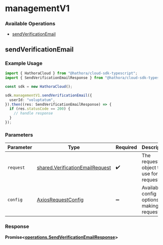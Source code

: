 # managementV1

### Available Operations

* [sendVerificationEmail](#sendverificationemail)

## sendVerificationEmail

### Example Usage

```typescript
import { HathoraCloud } from "@hathora/cloud-sdk-typescript";
import { SendVerificationEmailResponse } from "@hathora/cloud-sdk-typescript/dist/sdk/models/operations";

const sdk = new HathoraCloud();

sdk.managementV1.sendVerificationEmail({
  userId: "voluptatum",
}).then((res: SendVerificationEmailResponse) => {
  if (res.statusCode == 200) {
    // handle response
  }
});
```

### Parameters

| Parameter                                                                          | Type                                                                               | Required                                                                           | Description                                                                        |
| ---------------------------------------------------------------------------------- | ---------------------------------------------------------------------------------- | ---------------------------------------------------------------------------------- | ---------------------------------------------------------------------------------- |
| `request`                                                                          | [shared.VerificationEmailRequest](../../models/shared/verificationemailrequest.md) | :heavy_check_mark:                                                                 | The request object to use for the request.                                         |
| `config`                                                                           | [AxiosRequestConfig](https://axios-http.com/docs/req_config)                       | :heavy_minus_sign:                                                                 | Available config options for making requests.                                      |


### Response

**Promise<[operations.SendVerificationEmailResponse](../../models/operations/sendverificationemailresponse.md)>**

